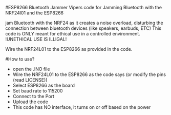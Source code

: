 #ESP8266 Bluetooth Jammer
Vipers code for Jamming Bluetooth with the NRF24l01 and the ESP8266

jam Bluetooth with the NRF24 as it creates a noise overload, disturbing the connection between bluetooth devices (like speakers, earbuds, ETC) This code is ONLY meant for ethical use in a controlled environment. !UNETHICAL USE IS ILLIGAL!

Wire the NRF24L01 to the ESP8266 as provided in the code.

#How to use?
- open the .INO file
- Wire the NRF24L01 to the ESP8266 as the code says (or modify the pins (read LICENSE))
- Select ESP8266 as the board
- Set baud rate to 115200
- Connect to the Port
- Upload the code
- This code has NO interface, it turns on or off based on the power
